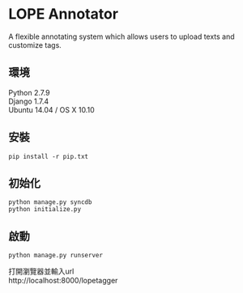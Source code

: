 # LOPE Annotator

A flexible annotating system which allows users to upload texts and customize tags.

## 環境
Python 2.7.9  
Django 1.7.4  
Ubuntu 14.04 / OS X 10.10

## 安裝
    pip install -r pip.txt

## 初始化
    python manage.py syncdb
    python initialize.py
    
## 啟動
    python manage.py runserver
    
打開瀏覽器並輸入url  
http://localhost:8000/lopetagger

	     
